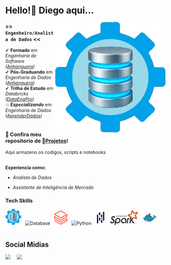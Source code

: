 # Hello!👋 Diego aqui...  
<!-- logo SQLDICAS inicio-->
<img src="/logos/sqlDicas.png"  align="right" width="350px" alt="SQL Dicas" />
<!-- logo SQLDICAS fim-->

### >> `Engenheiro/Analista de Dados` << <br> 

<!-- apresentação -->
✔ **Formado** em _Enganharia de Software ([Anhanguera](https://www.anhanguera.com/))_ <br>
✔ **Pós-Graduando** em _Engenharia de Dados ([Anhanguera](https://posanhangueradados.com.br/?fbclid=PAT01DUANFQANleHRuA2FlbQIxMAABp9q0U5kERV2FvSOoR8a4LFF2H08zKrHefhnT08kYhPDITDoZnE06AmHOJgI5_aem_Dc5Ggvdf77wxluzqxNkQ9Q))_ <br> 
✔ **Trilha de Estudo** em _Databricks ([DataEngPro](https://queroaprenderdados.com/))_ <br> 
💥 **_Especializando_** em _Engenharia de Dados ([AprenderDados](https://alunos.aprenderdados.com/invites/xgeXDb/join))_ <br>
<br>

### 💠 Confira meu repositorio de **📂[Projetos](https://github.com/willdegl4n/Projetos)**! 
Aqui armazeno os codigos, scripts e notebooks <br>
<br>

**Experiencia como:**
- _Analista de Dados_
- _Assistente de Inteligência de Mercado_

  <!-- ICONES DAS TECNOLOGIAS -->
### Tech Skills
  <!-- SQL DICAS -->
<div align="left">
  <img src="/logos/sqlDicas.png" height="50" alt="SQLDicas"> &nbsp;
  <!-- BANCO DE DADOS -->
  <img src="https://camo.githubusercontent.com/b6b54c683ae354567ba2d2b5fc240406b54590501eeddf9edd98d86d645de241/68747470733a2f2f63646e2e6a7364656c6976722e6e65742f67682f64657669636f6e732f64657669636f6e406c61746573742f69636f6e732f73716c646576656c6f7065722f73716c646576656c6f7065722d6f726967696e616c2e737667" height="46" alt="Database"> &nbsp;
    <!-- DATABRICKS -->
  <img src="https://github.com/willdegl4n/willdegl4n/blob/main/logos/Databricks.png" height="46" alt="databricks"> &nbsp;
    <!-- PYTHON -->
    <img src="https://camo.githubusercontent.com/7654611cc0c150086ff9327653d5d31ba93e71411ca0d4b98b1e1918631d2b05/68747470733a2f2f63646e2e6a7364656c6976722e6e65742f67682f64657669636f6e732f64657669636f6e406c61746573742f69636f6e732f707974686f6e2f707974686f6e2d6f726967696e616c2e737667" height="46" alt="Python"  /> &nbsp;
<!-- PANDAS claro e escuro -->
  <picture>
  <source media="(prefers-color-scheme: dark)" srcset="https://github.com/willdegl4n/willdegl4n/blob/main/logos/PandasLogoPreto.png" height="46"">
  <img alt="Pandas" src="https://github.com/willdegl4n/willdegl4n/blob/main/logos/PandasLogoBranco.png" height="46"> &nbsp;
</picture>
  <!-- SPARK claro e escuro-->
   <picture>
  <source media="(prefers-color-scheme: dark)" srcset="https://github.com/willdegl4n/willdegl4n/blob/main/logos/apacheSparkLogoBranco.png" height="46"">
  <img alt="Spark" src="https://github.com/willdegl4n/willdegl4n/blob/main/logos/apacheSparkLogoPreto.png" height="46"> &nbsp;
</picture>
<!-- DOCKER -->
  <img src="https://github.com/willdegl4n/willdegl4n/blob/main/logos/docker.png" height="46" alt="docker"> &nbsp;
</div> 
<br>

<!-- Social midias -->
## Social Mídias
<div align="left">
  <a href = "mailto:diegosilvacontato1@gmail.com">                             <img src="https://img.shields.io/badge/-Gmail-%23333?style=for-the-badge&logo=gmail&logoColor=white"                                            height="27"></a> &nbsp;&nbsp;&nbsp;
  <a href="https://www.linkedin.com/in/diego-silvadef/" target="_blank">    <img src="https://img.shields.io/badge/-LinkedIn-%230077B5?style=for-the-badge&logo=linkedin&logoColor=white"                                   height="27"></a> &nbsp;&nbsp;&nbsp;
</div>






